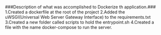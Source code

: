 ###Description of what was accomplished to Dockerize th application.###
1.Created a dockerfile at the root of the project
2.Added the uWSGI(Universal Web Server Gateway Interface) to the requirements.txt
3.Created a new folder called scripts to hold the entrypoint.sh
4.Created a file with the name docker-compose to run the server.
